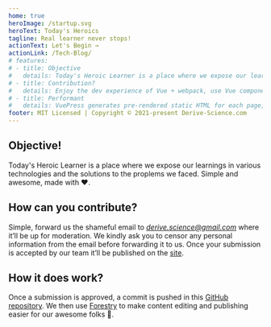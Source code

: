 ```yaml
---
home: true
heroImage: /startup.svg
heroText: Today's Heroics
tagline: Real learner never stops!
actionText: Let's Begin →
actionLink: /Tech-Blog/
# features:
# - title: Objective
#   details: Today's Heroic Learner is a place where we expose our learnings in various technologies and the solutions to the proplems we faced. Simple and awesome, made with ❤.
# - title: Contribution?
#   details: Enjoy the dev experience of Vue + webpack, use Vue components in markdown, and develop custom themes with Vue.
# - title: Performant
#   details: VuePress generates pre-rendered static HTML for each page, and runs as an SPA once a page is loaded.
footer: MIT Licensed | Copyright © 2021-present Derive-Science.com
---
```


## Objective!
Today's Heroic Learner is a place where we expose our learnings in various technologies and the solutions to the proplems we faced. Simple and awesome, made with ❤.

## How can you contribute?
Simple, forward us the shameful email to *derive.science@gmail.com* where it’ll be up for moderation. We kindly ask you to censor any personal information from the email before forwarding it to us. Once your submission is accepted by our team it’ll be published on the [site](https://derive-science.com/Tech-Blog).

## How it does work?
Once a submission is approved, a commit is pushed in this [GitHub repository](https://github.com/thexcaliber/Tech-Blog). We then use [Forestry](https://forestry.io/#/) to make content editing and publishing easier for our awesome folks 🙌.

